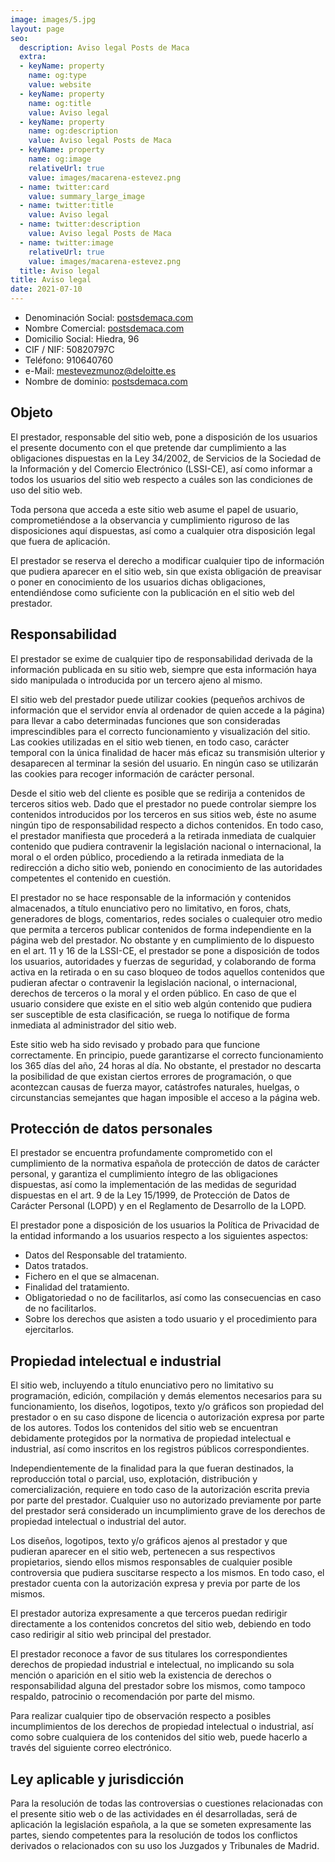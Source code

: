 ```yaml
---
image: images/5.jpg
layout: page
seo:
  description: Aviso legal Posts de Maca
  extra:
  - keyName: property
    name: og:type
    value: website
  - keyName: property
    name: og:title
    value: Aviso legal
  - keyName: property
    name: og:description
    value: Aviso legal Posts de Maca
  - keyName: property
    name: og:image
    relativeUrl: true
    value: images/macarena-estevez.png
  - name: twitter:card
    value: summary_large_image
  - name: twitter:title
    value: Aviso legal
  - name: twitter:description
    value: Aviso legal Posts de Maca
  - name: twitter:image
    relativeUrl: true
    value: images/macarena-estevez.png
  title: Aviso legal
title: Aviso legal
date: 2021-07-10
---
```



+ Denominación Social: [postsdemaca.com](postsdemaca.com)
+ Nombre Comercial: [postsdemaca.com](postsdemaca.com)
+ Domicilio Social: Hiedra, 96
+ CIF / NIF: 50820797C
+ Teléfono: 910640760
+ e-Mail: mestevezmunoz@deloitte.es 
+ Nombre de dominio: [postsdemaca.com](postsdemaca.com)


## Objeto

El prestador, responsable del sitio web, pone a disposición de los usuarios el presente documento con el que pretende dar cumplimiento a las obligaciones dispuestas en la Ley 34/2002, de Servicios de la Sociedad de la Información y del Comercio Electrónico (LSSI-CE), así como informar a todos los usuarios del sitio web respecto a cuáles son las condiciones de uso del sitio web.

Toda persona que acceda a este sitio web asume el papel de usuario, comprometiéndose a la observancia y cumplimiento riguroso de las disposiciones aquí dispuestas, así como a cualquier otra disposición legal que fuera de aplicación.

El prestador se reserva el derecho a modificar cualquier tipo de información que pudiera aparecer en el sitio web, sin que exista obligación de preavisar o poner en conocimiento de los usuarios dichas obligaciones, entendiéndose como suficiente con la publicación en el sitio web del prestador.

## Responsabilidad

El prestador se exime de cualquier tipo de responsabilidad derivada de la información publicada en su sitio web, siempre que esta información haya sido manipulada o introducida por un tercero ajeno al mismo.

El sitio web del prestador puede utilizar cookies (pequeños archivos de información que el servidor envía al ordenador de quien accede a la página) para llevar a cabo determinadas funciones que son consideradas imprescindibles para el correcto funcionamiento y visualización del sitio. Las cookies utilizadas en el sitio web tienen, en todo caso, carácter temporal con la única finalidad de hacer más eficaz su transmisión ulterior y desaparecen al terminar la sesión del usuario. En ningún caso se utilizarán las cookies para recoger información de carácter personal.

Desde el sitio web del cliente es posible que se redirija a contenidos de terceros sitios web. Dado que el prestador no puede controlar siempre los contenidos introducidos por los terceros en sus sitios web, éste no asume ningún tipo de responsabilidad respecto a dichos contenidos. En todo caso, el prestador manifiesta que procederá a la retirada inmediata de cualquier contenido que pudiera contravenir la legislación nacional o internacional, la moral o el orden público, procediendo a la retirada inmediata de la redirección a dicho sitio web, poniendo en conocimiento de las autoridades competentes el contenido en cuestión.

El prestador no se hace responsable de la información y contenidos almacenados, a título enunciativo pero no limitativo, en foros, chats, generadores de blogs, comentarios, redes sociales o cualequier otro medio que permita a terceros publicar contenidos de forma independiente en la página web del prestador. No obstante y en cumplimiento de lo dispuesto en el art. 11 y 16 de la LSSI-CE, el prestador se pone a disposición de todos los usuarios, autoridades y fuerzas de seguridad, y colaborando de forma activa en la retirada o en su caso bloqueo de todos aquellos contenidos que pudieran afectar o contravenir la legislación nacional, o internacional, derechos de terceros o la moral y el orden público. En caso de que el usuario considere que existe en el sitio web algún contenido que pudiera ser susceptible de esta clasificación, se ruega lo notifique de forma inmediata al administrador del sitio web.

Este sitio web ha sido revisado y probado para que funcione correctamente. En principio, puede garantizarse el correcto funcionamiento los 365 días del año, 24 horas al día. No obstante, el prestador no descarta la posibilidad de que existan ciertos errores de programación, o que acontezcan causas de fuerza mayor, catástrofes naturales, huelgas, o circunstancias semejantes que hagan imposible el acceso a la página web.

## Protección de datos personales

El prestador se encuentra profundamente comprometido con el cumplimiento de la normativa española de protección de datos de carácter personal, y garantiza el cumplimiento íntegro de las obligaciones dispuestas, así como la implementación de las medidas de seguridad dispuestas en el art. 9 de la Ley 15/1999, de Protección de Datos de Carácter Personal (LOPD) y en el Reglamento de Desarrollo de la LOPD.

El prestador pone a disposición de los usuarios la Política de Privacidad de la entidad informando a los usuarios respecto a los siguientes aspectos:

  + Datos del Responsable del tratamiento.
  + Datos tratados.
  + Fichero en el que se almacenan.
  + Finalidad del tratamiento.
  + Obligatoriedad o no de facilitarlos, así como las consecuencias en caso de no facilitarlos.
  + Sobre los derechos que asisten a todo usuario y el procedimiento para ejercitarlos.

## Propiedad intelectual e industrial

El sitio web, incluyendo a título enunciativo pero no limitativo su programación, edición, compilación y demás elementos necesarios para su funcionamiento, los diseños, logotipos, texto y/o gráficos son propiedad del prestador o en su caso dispone de licencia o autorización expresa por parte de los autores. Todos los contenidos del sitio web se encuentran debidamente protegidos por la normativa de propiedad intelectual e industrial, así como inscritos en los registros públicos correspondientes.

Independientemente de la finalidad para la que fueran destinados, la reproducción total o parcial, uso, explotación, distribución y comercialización, requiere en todo caso de la autorización escrita previa por parte del prestador. Cualquier uso no autorizado previamente por parte del prestador será considerado un incumplimiento grave de los derechos de propiedad intelectual o industrial del autor.

Los diseños, logotipos, texto y/o gráficos ajenos al prestador y que pudieran aparecer en el sitio web, pertenecen a sus respectivos propietarios, siendo ellos mismos responsables de cualquier posible controversia que pudiera suscitarse respecto a los mismos. En todo caso, el prestador cuenta con la autorización expresa y previa por parte de los mismos.

El prestador autoriza expresamente a que terceros puedan redirigir directamente a los contenidos concretos del sitio web, debiendo en todo caso redirigir al sitio web principal del prestador.

El prestador reconoce a favor de sus titulares los correspondientes derechos de propiedad industrial e intelectual, no implicando su sola mención o aparición en el sitio web la existencia de derechos o responsabilidad alguna del prestador sobre los mismos, como tampoco respaldo, patrocinio o recomendación por parte del mismo.

Para realizar cualquier tipo de observación respecto a posibles incumplimientos de los derechos de propiedad intelectual o industrial, así como sobre cualquiera de los contenidos del sitio web, puede hacerlo a través del siguiente correo electrónico.

## Ley aplicable y jurisdicción

Para la resolución de todas las controversias o cuestiones relacionadas con el presente sitio web o de las actividades en él desarrolladas, será de aplicación la legislación española, a la que se someten expresamente las partes, siendo competentes para la resolución de todos los conflictos derivados o relacionados con su uso los Juzgados y Tribunales de Madrid.
